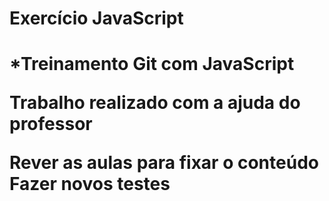 <h1>Exercício JavaScript<h1>
*Treinamento Git com JavaScript

Trabalho realizado com a ajuda do professor





Rever as aulas para fixar o conteúdo
Fazer novos testes


